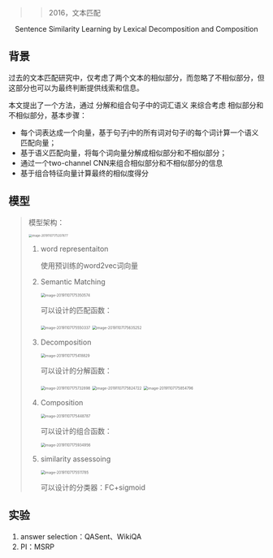 > > 2016，文本匹配

<center>Sentence Similarity Learning by Lexical Decomposition and Composition</center>

## 背景

过去的文本匹配研究中，仅考虑了两个文本的相似部分，而忽略了不相似部分，但这部分也可以为最终判断提供线索和信息。



本文提出了一个方法，通过 分解和组合句子中的词汇语义 来综合考虑 相似部分和不相似部分，基本步骤：

- 每个词表达成一个向量，基于句子j中的所有词对句子i的每个词计算一个语义匹配向量；
- 基于语义匹配向量，将每个词向量分解成相似部分和不相似部分；
- 通过一个two-channel CNN来组合相似部分和不相似部分的信息
- 基于组合特征向量计算最终的相似度得分



## 模型

> 模型架构：
>
> <img src="/Users/caiyinqiong/Library/Application Support/typora-user-images/image-20191107175207877.png" alt="image-20191107175207877" style="zoom:40%;" />
>
> 1. word representaiton
>
>    使用预训练的word2vec词向量
>
> 2. Semantic Matching
>
>    <img src="/Users/caiyinqiong/Library/Application Support/typora-user-images/image-20191107175350574.png" alt="image-20191107175350574" style="zoom:50%;" />
>
>    可以设计的匹配函数：
>
>    <img src="/Users/caiyinqiong/Library/Application Support/typora-user-images/image-20191107175550337.png" alt="image-20191107175550337" style="zoom:50%;" />
>
>    <img src="/Users/caiyinqiong/Library/Application Support/typora-user-images/image-20191107175635252.png" alt="image-20191107175635252" style="zoom:50%;" />
>
> 3. Decomposition
>
>    <img src="/Users/caiyinqiong/Library/Application Support/typora-user-images/image-20191107175418829.png" alt="image-20191107175418829" style="zoom:50%;" />
>
>    可以设计的分解函数：
>
>    <img src="/Users/caiyinqiong/Library/Application Support/typora-user-images/image-20191107175732898.png" alt="image-20191107175732898" style="zoom:50%;" />
>
>    <img src="/Users/caiyinqiong/Library/Application Support/typora-user-images/image-20191107175824722.png" alt="image-20191107175824722" style="zoom:50%;" />
>
>    <img src="/Users/caiyinqiong/Library/Application Support/typora-user-images/image-20191107175854796.png" alt="image-20191107175854796" style="zoom:50%;" />
>
> 4. Composition
>
>    <img src="/Users/caiyinqiong/Library/Application Support/typora-user-images/image-20191107175448787.png" alt="image-20191107175448787" style="zoom:50%;" />
>
>    可以设计的组合函数：
>
>    <img src="/Users/caiyinqiong/Library/Application Support/typora-user-images/image-20191107175934956.png" alt="image-20191107175934956" style="zoom:50%;" />
>
> 5. similarity assessoing
>
>    <img src="/Users/caiyinqiong/Library/Application Support/typora-user-images/image-20191107175511785.png" alt="image-20191107175511785" style="zoom:50%;" />
>
>    可以设计的分类器：FC+sigmoid



## 实验

1. answer selection：QASent、WikiQA
2. PI：MSRP